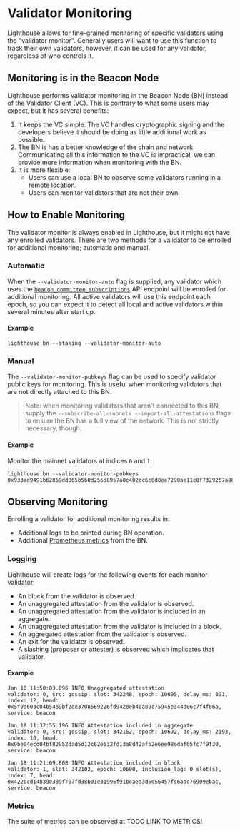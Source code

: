 # Validator Monitoring

Lighthouse allows for fine-grained monitoring of specific validators using the "validator monitor".
Generally users will want to use this function to track their own validators, however, it can be
used for any validator, regardless of who controls it.

## Monitoring is in the Beacon Node

Lighthouse performs validator monitoring in the Beacon Node (BN) instead of the Validator Client
(VC). This is contrary to what some users may expect, but it has several benefits:

1. It keeps the VC simple. The VC handles cryptographic signing and the developers believe it should
   be doing as little additional work as possible.
1. The BN is has a better knowledge of the chain and network. Communicating all this information to
   the VC is impractical, we can provide more information when monitoring with the BN.
1. It is more flexible:
    - Users can use a local BN to observe some validators running in a remote location.
    - Users can monitor validators that are not their own.


## How to Enable Monitoring

The validator monitor is always enabled in Lighthouse, but it might not have any enrolled
validators. There are two methods for a validator to be enrolled for additional monitoring;
automatic and manual.

### Automatic

When the `--validator-monitor-auto` flag is supplied, any validator which uses the
[`beacon_committee_subscriptions`](https://ethereum.github.io/eth2.0-APIs/#/Validator/prepareBeaconCommitteeSubnet)
API endpoint will be enrolled for additional monitoring. All active validators will use this
endpoint each epoch, so you can expect it to detect all local and active validators within several
minutes after start up.

#### Example

```
lighthouse bn --staking --validator-monitor-auto
```

### Manual

The `--validator-monitor-pubkeys` flag can be used to specify validator public keys for monitoring.
This is useful when monitoring validators that are not directly attached to this BN.

> Note: when monitoring validators that aren't connected to this BN, supply the
> `--subscribe-all-subnets --import-all-attestations` flags to ensure the BN has a full view of the
> network. This is not strictly necessary, though.

#### Example

Monitor the mainnet validators at indices `0` and `1`:

```
lighthouse bn --validator-monitor-pubkeys 0x933ad9491b62059dd065b560d256d8957a8c402cc6e8d8ee7290ae11e8f7329267a8811c397529dac52ae1342ba58c95,0xa1d1ad0714035353258038e964ae9675dc0252ee22cea896825c01458e1807bfad2f9969338798548d9858a571f7425c
```

## Observing Monitoring

Enrolling a validator for additional monitoring results in:

- Additional logs to be printed during BN operation.
- Additional [Prometheus metrics](./advanced_metrics.md) from the BN.

### Logging

Lighthouse will create logs for the following events for each monitor validator:

- An block from the validator is observed.
- An unaggregated attestation from the validator is observed.
- An unaggregated attestation from the validator is included in an aggregate.
- An unaggregated attestation from the validator is included in a block.
- An aggregated attestation from the validator is observed.
- An exit for the validator is observed.
- A slashing (proposer or attester) is observed which implicates that validator.

#### Example

```
Jan 18 11:50:03.896 INFO Unaggregated attestation                validator: 0, src: gossip, slot: 342248, epoch: 10695, delay_ms: 891, index: 12, head: 0x5f9d603c04b5489bf2de3708569226fd9428eb40a89c75945e344d06c7f4f86a, service: beacon
```

```
Jan 18 11:32:55.196 INFO Attestation included in aggregate       validator: 0, src: gossip, slot: 342162, epoch: 10692, delay_ms: 2193, index: 10, head: 0x9be04ecd04bf82952dad5d12c62e532fd13a8d42afb2e6ee98edaf05fc7f9f30, service: beacon
```

```
Jan 18 11:21:09.808 INFO Attestation included in block           validator: 1, slot: 342102, epoch: 10690, inclusion_lag: 0 slot(s), index: 7, head: 0x422bcd14839e389f797fd38b01e31995f91bcaea3d5d56457fc6aac76909ebac, service: beacon
```

### Metrics

The suite of metrics can be observed at TODO LINK TO METRICS!
